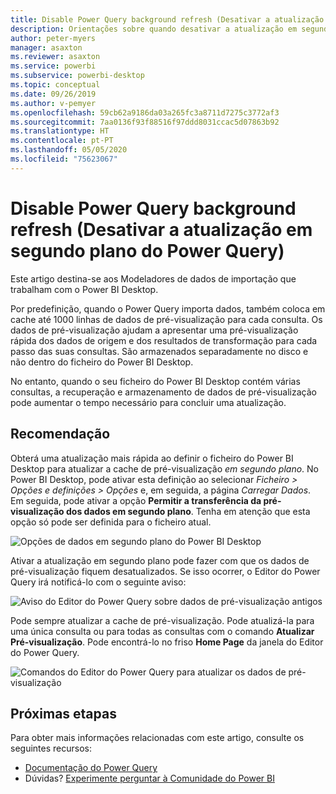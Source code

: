 ```yaml
---
title: Disable Power Query background refresh (Desativar a atualização em segundo plano do Power Query)
description: Orientações sobre quando desativar a atualização em segundo plano do Power Query.
author: peter-myers
manager: asaxton
ms.reviewer: asaxton
ms.service: powerbi
ms.subservice: powerbi-desktop
ms.topic: conceptual
ms.date: 09/26/2019
ms.author: v-pemyer
ms.openlocfilehash: 59cb62a9186da03a265fc3a8711d7275c3772af3
ms.sourcegitcommit: 7aa0136f93f88516f97ddd8031ccac5d07863b92
ms.translationtype: HT
ms.contentlocale: pt-PT
ms.lasthandoff: 05/05/2020
ms.locfileid: "75623067"
---
```

# <a name="disable-power-query-background-refresh"></a>Disable Power Query background refresh (Desativar a atualização em segundo plano do Power Query)

Este artigo destina-se aos Modeladores de dados de importação que trabalham com o Power BI Desktop.

Por predefinição, quando o Power Query importa dados, também coloca em cache até 1000 linhas de dados de pré-visualização para cada consulta. Os dados de pré-visualização ajudam a apresentar uma pré-visualização rápida dos dados de origem e dos resultados de transformação para cada passo das suas consultas. São armazenados separadamente no disco e não dentro do ficheiro do Power BI Desktop.

No entanto, quando o seu ficheiro do Power BI Desktop contém várias consultas, a recuperação e armazenamento de dados de pré-visualização pode aumentar o tempo necessário para concluir uma atualização.

## <a name="recommendation"></a>Recomendação

Obterá uma atualização mais rápida ao definir o ficheiro do Power BI Desktop para atualizar a cache de pré-visualização _em segundo plano_. No Power BI Desktop, pode ativar esta definição ao selecionar _Ficheiro > Opções e definições > Opções_ e, em seguida, a página _Carregar Dados_. Em seguida, pode ativar a opção **Permitir a transferência da pré-visualização dos dados em segundo plano**. Tenha em atenção que esta opção só pode ser definida para o ficheiro atual.

![Opções de dados em segundo plano do Power BI Desktop](media/power-query-background-refresh/power-query-options-background-data.png)

Ativar a atualização em segundo plano pode fazer com que os dados de pré-visualização fiquem desatualizados. Se isso ocorrer, o Editor do Power Query irá notificá-lo com o seguinte aviso:

![Aviso do Editor do Power Query sobre dados de pré-visualização antigos](media/power-query-background-refresh/power-query-preview-data-old.png)

Pode sempre atualizar a cache de pré-visualização. Pode atualizá-la para uma única consulta ou para todas as consultas com o comando **Atualizar Pré-visualização**. Pode encontrá-lo no friso **Home Page** da janela do Editor do Power Query.

![Comandos do Editor do Power Query para atualizar os dados de pré-visualização](media/power-query-background-refresh/power-query-refresh-preview-data.png)

## <a name="next-steps"></a>Próximas etapas

Para obter mais informações relacionadas com este artigo, consulte os seguintes recursos:

- [Documentação do Power Query](/power-query/)
- Dúvidas? [Experimente perguntar à Comunidade do Power BI](https://community.powerbi.com/)
